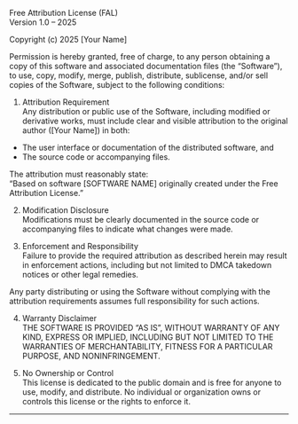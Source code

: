 Free Attribution License (FAL)  
Version 1.0 – 2025

Copyright (c) 2025 [Your Name]

Permission is hereby granted, free of charge, to any person obtaining a copy of this software and associated documentation files (the “Software”), to use, copy, modify, merge, publish, distribute, sublicense, and/or sell copies of the Software, subject to the following conditions:

1. Attribution Requirement  
Any distribution or public use of the Software, including modified or derivative works, must include clear and visible attribution to the original author ([Your Name]) in both:

- The user interface or documentation of the distributed software, and  
- The source code or accompanying files.

The attribution must reasonably state:  
“Based on software [SOFTWARE NAME] originally created under the Free Attribution License.”

2. Modification Disclosure  
Modifications must be clearly documented in the source code or accompanying files to indicate what changes were made.

3. Enforcement and Responsibility  
Failure to provide the required attribution as described herein may result in enforcement actions, including but not limited to DMCA takedown notices or other legal remedies.

Any party distributing or using the Software without complying with the attribution requirements assumes full responsibility for such actions.

4. Warranty Disclaimer  
THE SOFTWARE IS PROVIDED “AS IS”, WITHOUT WARRANTY OF ANY KIND, EXPRESS OR IMPLIED, INCLUDING BUT NOT LIMITED TO THE WARRANTIES OF MERCHANTABILITY, FITNESS FOR A PARTICULAR PURPOSE, AND NONINFRINGEMENT.

5. No Ownership or Control  
This license is dedicated to the public domain and is free for anyone to use, modify, and distribute. No individual or organization owns or controls this license or the rights to enforce it.

---

